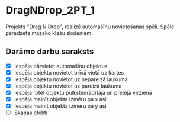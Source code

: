 # DragNDrop_2PT_1
Projekts "Drag N Drop", realizē automašīnu novietošanas spēli. Spēle paredzēta mazāko klašu skolēniem.

## Darāmo darbu saraksts
- [x] Iespēja pārvietot automašīnu objektus
- [x] Iespēja objektu novietot brīvā vietā uz kartes
- [x] Iespēja objektu novietot uz nepareizā laukuma
- [x] Iespēja objektu novietot uz pareizā laukuma
- [x] Iespēja rotēt objektu pulksteņrādītāja un pretējā virzienā
- [x] Iespēja mainīt objekta izmēru pa x asi
- [x] Iespēja mainīt objekta izmēru pa y asi
- [ ] Skaņas efekti
